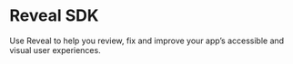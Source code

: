 # Reveal SDK

Use Reveal to help you review, fix and improve your app’s accessible and visual user experiences.
